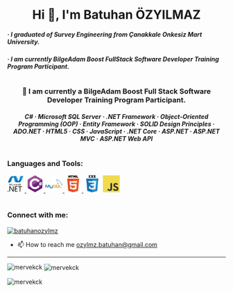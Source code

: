 <h1 align="center">Hi 👋, I'm Batuhan ÖZYILMAZ</h1>
<h5> · I graduated of Survey Engineering from Çanakkale Onkesiz Mart University.</h5>
<h5> · I am currently BilgeAdam Boost FullStack Software Developer Training Program Participant.</h5>

# <h3 align="center"> 🔭 I am currently a BilgeAdam Boost Full Stack Software Developer Training Program Participant.</h3>
<h5 align="center">C# · Microsoft SQL Server · .NET Framework · Object-Oriented Programming (OOP) · Entity Framework · SOLID Design Principles · ADO.NET ·  HTML5 · CSS · JavaScript · .NET Core ·  ASP.NET · ASP.NET MVC · ASP.NET Web API</h5>

# <h3 align="left">Languages and Tools:</h3>
<p align="left">
      <a href="https://dotnet.microsoft.com/" target="_blank" rel="noreferrer"> <img src="https://raw.githubusercontent.com/devicons/devicon/master/icons/dot-net/dot-net-original-wordmark.svg" alt="dotnet" width="40" height="40"/> </a>
  <a href="https://www.w3schools.com/cs/" target="_blank" rel="noreferrer"> <img src="https://raw.githubusercontent.com/devicons/devicon/master/icons/csharp/csharp-original.svg" alt="csharp" width="40" height="40"/> </a>
    <a href="https://www.mysql.com/" target="_blank" rel="noreferrer"> <img src="https://raw.githubusercontent.com/devicons/devicon/master/icons/mysql/mysql-original-wordmark.svg" alt="mysql" width="40" height="40"/> </a> 
    <a href="https://www.w3.org/html/" target="_blank" rel="noreferrer"> <img src="https://raw.githubusercontent.com/devicons/devicon/master/icons/html5/html5-original-wordmark.svg" alt="html5" width="40" height="40"/> </a> 
  <a href="https://www.w3schools.com/css/" target="_blank" rel="noreferrer"> <img src="https://raw.githubusercontent.com/devicons/devicon/master/icons/css3/css3-original-wordmark.svg" alt="css3" width="40" height="40"/></a>
  <a href="https://developer.mozilla.org/en-US/docs/Web/JavaScript" target="_blank" rel="noreferrer"> <img src="https://raw.githubusercontent.com/devicons/devicon/master/icons/javascript/javascript-original.svg" alt="javascript" width="40" height="40"/> </a> 

# <h3 align="left">Connect with me:</h3>
<p align="left">
<a href="https://linkedin.com/in/batuhan-özyilmaz-04389318b/" target="blank"><img align="center" src="https://raw.githubusercontent.com/rahuldkjain/github-profile-readme-generator/master/src/images/icons/Social/linked-in-alt.svg" alt="batuhanozylmz" height="30" width="40" /></a> 

- 📫 How to reach me ozylmz.batuhan@gmail.com

<hr/>
<p><img align="left" src="https://github-readme-stats.vercel.app/api/top-langs?username=mervekck&show_icons=true&locale=en&layout=compact" alt="mervekck" /></p>
<p>&nbsp;<img align="center" src="https://github-readme-stats.vercel.app/api?username=mervekck&show_icons=true&locale=en" alt="mervekck" /></p>
<p><img align="center" src="https://github-readme-streak-stats.herokuapp.com/?user=mervekck&" alt="mervekck" /></p>

<!--
**mervekck/mervekck** is a ✨ _special_ ✨ repository because its `README.md` (this file) appears on your GitHub profile.

Here are some ideas to get you started:

- 🔭 I’m currently working on ...
- 🌱 I’m currently learning ...
- 👯 I’m looking to collaborate on ...
- 🤔 I’m looking for help with ...
- 💬 Ask me about ...
- 📫 How to reach me: ...
- 😄 Pronouns: ...
- ⚡ Fun fact: ...
-->
